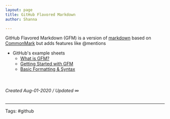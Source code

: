 ```yaml
---
layout: page
title: GitHub Flavored Markdown
author: Shanna

---
```


GitHub Flavored Markdown (GFM) is a version of [markdown](../mocs/%F0%9F%9F%A3MARKDOWN) based on [CommonMark](202008011540-commonmark-markdown) but adds features like @mentions

- GitHub's example sheets 
	- [What is GFM?](https://github.github.com/gfm/#what-is-github-flavored-markdown-)
	- [Getting Started with GFM](https://docs.github.com/en/github/writing-on-github/getting-started-with-writing-and-formatting-on-github)
	- [Basic Formatting & Syntax](https://docs.github.com/en/github/writing-on-github/basic-writing-and-formatting-syntax#ignoring-markdown-formatting)


<br>

###### Created Aug-01-2020 / Updated ∞

---

Tags: #github
